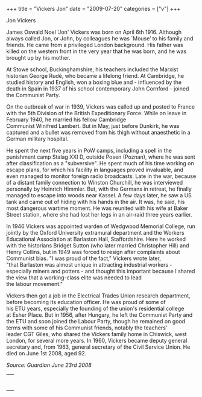+++
title = "Vickers Jon"
date = "2009-07-20"
categories = ["v"]
+++

Jon Vickers  

James Oswald Noel 'Jon' Vickers was born on April 6th 1916. Although always called Jon, or John, by colleagues he was \`Mouse’ to his family and friends. He came from a privileged London background. His father was killed on the western front in the very year that he was born, and he was brought up by his mother.

At Stowe school, Buckinghamshire, his teachers included the Marxist historian George Rudé, who became a lifelong friend. At Cambridge, he studied history and English, won a boxing blue and - influenced by the death in Spain in 1937 of his school contemporary John Cornford - joined the Communist Party.

On the outbreak of war in 1939, Vickers was called up and posted to France with the 5th Division of the British Expeditionary Force. While on leave in February 1940, he married his fellow Cambridge Communist Winifred Lambert. But in May, just before Dunkirk, he was captured and a bullet was removed from his thigh without anaesthetic in a German military hospital.

He spent the next five years in PoW camps, including a spell in the punishment camp Stalag XXI D, outside Posen (Poznan), where he was sent after classification as a "subversive". He spent much of his time working on escape plans, for which his facility in languages proved invaluable, and even managed to monitor foreign radio broadcasts. Late in the war, because of a distant family connection to Winston Churchill, he was interviewed personally by Heinrich Himmler. But, with the Germans in retreat, he finally managed to escape into woods near Kassel. A few days later, he saw a US tank and came out of hiding with his hands in the air. It was, he said, his most dangerous wartime moment. He was reunited with his wife at Baker Street station, where she had lost her legs in an air-raid three years earlier.

In 1946 Vickers was appointed warden of Wedgwood Memorial College, run jointly by the Oxford University extramural department and the Workers Educational Association at Barlaston Hall, Staffordshire. Here he worked with the historians Bridget Sutton (who later married Christopher Hill) and Henry Collins, but in 1949 was forced to resign after complaints about Communist bias. "I was proud of the fact," Vickers wrote later, "that Barlaston was almost unique in attracting industrial workers - especially miners and potters - and thought this important because I shared the view that a working-class elite was needed to lead the labour movement."

Vickers then got a job in the Electrical Trades Union research department, before becoming its education officer. He was proud of some of his ETU years, especially the founding of the union's residential college at Esher Place. But in 1956, after Hungary, he left the Communist Party and the ETU and soon joined the Labour Party, though he remained on good terms with some of his Communist friends, notably the teachers' leader CGT Giles, who shared the Vickers family home in Chiswick, west London, for several more years. In 1960, Vickers became deputy general secretary and, from 1963, general secretary of the Civil Service Union. He died on June 1st 2008, aged 92.

_Source: Guardian June 23rd 2008_

<table style="width: auto"><tbody><tr><td>&nbsp;</td></tr><tr><td style="font-size: 11px; font-family: arial,sans-serif; text-align: right">&nbsp;</td></tr></tbody></table>
